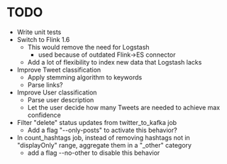 # TODO

* Write unit tests
* Switch to Flink 1.6
  * This would remove the need for Logstash
    * used because of outdated Flink-&gt;ES connector
  * Add a lot of flexibility to index new data that Logstash lacks
* Improve Tweet classification
  * Apply stemming algorithm to keywords
  * Parse links?
* Improve User classification
  * Parse user description
  * Let the user decide how many Tweets are needed to achieve max confidence
* Filter "delete" status updates from twitter\_to\_kafka job
  * Add a flag "--only-posts" to activate this behavior?
* In count\_hashtags job, instead of removing hashtags not in "displayOnly" range, aggregate them in a "\_other" category
  * add a flag --no-other to disable this behavior
